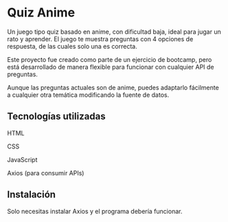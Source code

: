 # Quiz Anime

Un juego tipo quiz basado en anime, con dificultad baja, ideal para jugar un rato y aprender. El juego te muestra preguntas con 4 opciones de respuesta, de las cuales solo una es correcta.

Este proyecto fue creado como parte de un ejercicio de bootcamp, pero está desarrollado de manera flexible para funcionar con cualquier API de preguntas.

Aunque las preguntas actuales son de anime, puedes adaptarlo fácilmente a cualquier otra temática modificando la fuente de datos.

## Tecnologías utilizadas
HTML

CSS

JavaScript

Axios (para consumir APIs)

## Instalación
Solo necesitas instalar Axios y el programa debería funcionar.
